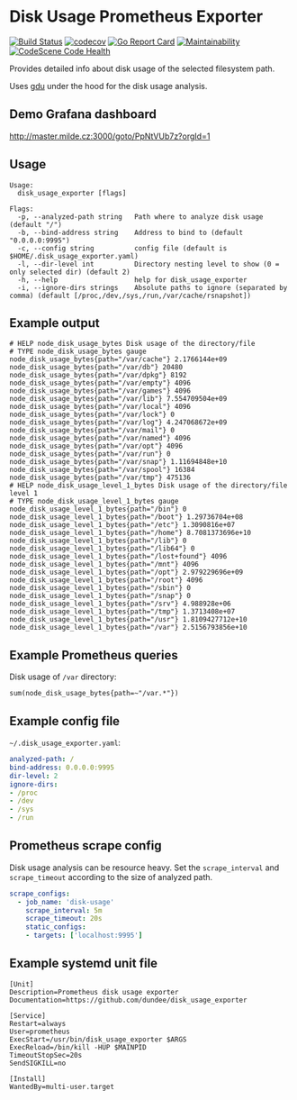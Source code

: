 # Disk Usage Prometheus Exporter

[![Build Status](https://travis-ci.com/dundee/disk_usage_exporter.svg?branch=master)](https://travis-ci.com/dundee/disk_usage_exporter)
[![codecov](https://codecov.io/gh/dundee/disk_usage_exporter/branch/master/graph/badge.svg)](https://codecov.io/gh/dundee/disk_usage_exporter)
[![Go Report Card](https://goreportcard.com/badge/github.com/dundee/disk_usage_exporter)](https://goreportcard.com/report/github.com/dundee/disk_usage_exporter)
[![Maintainability](https://api.codeclimate.com/v1/badges/74d685f0c638e6109ab3/maintainability)](https://codeclimate.com/github/dundee/disk_usage_exporter/maintainability)
[![CodeScene Code Health](https://codescene.io/projects/14689/status-badges/code-health)](https://codescene.io/projects/14689)

Provides detailed info about disk usage of the selected filesystem path.

Uses [gdu](https://github.com/dundee/gdu) under the hood for the disk usage analysis.

## Demo Grafana dashboard

http://master.milde.cz:3000/goto/PpNtVUb7z?orgId=1

## Usage

```
Usage:
  disk_usage_exporter [flags]

Flags:
  -p, --analyzed-path string   Path where to analyze disk usage (default "/")
  -b, --bind-address string    Address to bind to (default "0.0.0.0:9995")
  -c, --config string          config file (default is $HOME/.disk_usage_exporter.yaml)
  -l, --dir-level int          Directory nesting level to show (0 = only selected dir) (default 2)
  -h, --help                   help for disk_usage_exporter
  -i, --ignore-dirs strings    Absolute paths to ignore (separated by comma) (default [/proc,/dev,/sys,/run,/var/cache/rsnapshot])
```

## Example output

```
# HELP node_disk_usage_bytes Disk usage of the directory/file
# TYPE node_disk_usage_bytes gauge
node_disk_usage_bytes{path="/var/cache"} 2.1766144e+09
node_disk_usage_bytes{path="/var/db"} 20480
node_disk_usage_bytes{path="/var/dpkg"} 8192
node_disk_usage_bytes{path="/var/empty"} 4096
node_disk_usage_bytes{path="/var/games"} 4096
node_disk_usage_bytes{path="/var/lib"} 7.554709504e+09
node_disk_usage_bytes{path="/var/local"} 4096
node_disk_usage_bytes{path="/var/lock"} 0
node_disk_usage_bytes{path="/var/log"} 4.247068672e+09
node_disk_usage_bytes{path="/var/mail"} 0
node_disk_usage_bytes{path="/var/named"} 4096
node_disk_usage_bytes{path="/var/opt"} 4096
node_disk_usage_bytes{path="/var/run"} 0
node_disk_usage_bytes{path="/var/snap"} 1.11694848e+10
node_disk_usage_bytes{path="/var/spool"} 16384
node_disk_usage_bytes{path="/var/tmp"} 475136
# HELP node_disk_usage_level_1_bytes Disk usage of the directory/file level 1
# TYPE node_disk_usage_level_1_bytes gauge
node_disk_usage_level_1_bytes{path="/bin"} 0
node_disk_usage_level_1_bytes{path="/boot"} 1.29736704e+08
node_disk_usage_level_1_bytes{path="/etc"} 1.3090816e+07
node_disk_usage_level_1_bytes{path="/home"} 8.7081373696e+10
node_disk_usage_level_1_bytes{path="/lib"} 0
node_disk_usage_level_1_bytes{path="/lib64"} 0
node_disk_usage_level_1_bytes{path="/lost+found"} 4096
node_disk_usage_level_1_bytes{path="/mnt"} 4096
node_disk_usage_level_1_bytes{path="/opt"} 2.979229696e+09
node_disk_usage_level_1_bytes{path="/root"} 4096
node_disk_usage_level_1_bytes{path="/sbin"} 0
node_disk_usage_level_1_bytes{path="/snap"} 0
node_disk_usage_level_1_bytes{path="/srv"} 4.988928e+06
node_disk_usage_level_1_bytes{path="/tmp"} 1.3713408e+07
node_disk_usage_level_1_bytes{path="/usr"} 1.8109427712e+10
node_disk_usage_level_1_bytes{path="/var"} 2.5156793856e+10
```

## Example Prometheus queries

Disk usage of `/var` directory:

```
sum(node_disk_usage_bytes{path=~"/var.*"})
```

## Example config file

`~/.disk_usage_exporter.yaml`:
```yaml
analyzed-path: /
bind-address: 0.0.0.0:9995
dir-level: 2
ignore-dirs:
- /proc
- /dev
- /sys
- /run
```

## Prometheus scrape config

Disk usage analysis can be resource heavy.
Set the `scrape_interval` and `scrape_timeout` according to the size of analyzed path.

```yaml
scrape_configs:
  - job_name: 'disk-usage'
    scrape_interval: 5m
    scrape_timeout: 20s
    static_configs:
    - targets: ['localhost:9995']
```

## Example systemd unit file

```
[Unit]
Description=Prometheus disk usage exporter
Documentation=https://github.com/dundee/disk_usage_exporter

[Service]
Restart=always
User=prometheus
ExecStart=/usr/bin/disk_usage_exporter $ARGS
ExecReload=/bin/kill -HUP $MAINPID
TimeoutStopSec=20s
SendSIGKILL=no

[Install]
WantedBy=multi-user.target
```